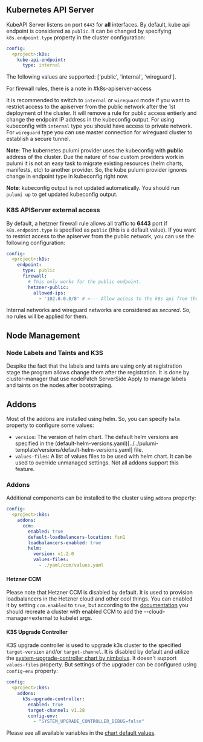 ## Kubernetes API Server
KubeAPI Server listens on port `6443` for **all** interfaces. By default, kube api endpoint is considered as `public`. It can be changed by specifying `k8s.endpoint.type` property in the cluster configuration:
```yaml
config:
  <project>:k8s:
    kube-api-endpoint:
      type: internal
```
The following values are supported: ['public', 'internal', 'wireguard'].

For firewall rules, there is a note in #k8s-apiserver-access

It is recommended to switch to `internal` or `wireguard` mode if you want to restrict access to the apiserver from the public network after the 1st deployment of the cluster. It will remove a rule for public access entierly and change the endpoint IP address in the kubeconfig output.
For using kubeconfig with `internal` type you should have access to private network.
For `wireguard` type you can use master connection for wireguard cluster to establish a secure tunnel.

**Note**: The kubernetes pulumi provider uses the kubeconfig with **public** address of the cluster. Due the nature of how custom providers work in pulumi it is not an easy task to migrate existing resources (helm charts, manifests, etc) to another provider. So, the kube pulumi provider ignores change in endpoint type in kubeconfig right now.

**Note**: kubeconfig output is not updated automatically. You should run `pulumi up` to get updated kubeconfig output.


### K8S APIServer external access
By default, a hetzner firewall rule allows all traffic to **6443** port if `k8s.endpoint.type` is specified as `public` (this is a default value). If you want to restrict access to the apiserver from the public network, you can use the following configuration:
```yaml
config:
  <project>:k8s:
    endpoint:
      type: public
      firewall:
        # This only works for the public endpoint.
        hetzner-public:
          allowed-ips:
            - '102.0.0.0/8' # <--- Allow access to the k8s api from the this cidr!
```
Internal networks and wireguard networks are considered as *secured*. So, no rules will be applied for them.

## Node Management
### Node Labels and Taints and K3S
Despike the fact that the labels and taints are using only at registration stage the program allows change them after the registration. It is done by cluster-manager that use nodePatch ServerSide Apply to manage labels and taints on the nodes after bootstraping.

## Addons
Most of the addons are installed using helm. So, you can specify `helm` property to configure some values:

- `version`: The version of helm chart. The default helm versions are specified in the (default-helm-versions.yaml)[../../pulumi-template/versions/default-helm-versions.yaml] file.
- `values-files`: A list of values files to be used with helm chart. It can be used to override unmanaged settings. Not all addons support this feature.

### Addons
Additional components can be installed to the cluster using `addons` property:
```yaml
config:
  <project>:k8s:
    addons:
      ccm:
        enabled: true
        default-loadbalancers-location: fsn1
        loadbalancers-enabled: true
        helm:
          version: v1.2.0
          values-files:
            - ./yaml/ccm/values.yaml
```

#### Hetzner CCM
Please note that Hetzner CCM is disabled by default. It is used to provision loadbalancers in the Hetzner cloud and other cool things. You can enabled it by setting `ccm.enabled` to `true`, but according to the [documentation](https://github.com/hetznercloud/hcloud-cloud-controller-manager/issues/80) you should recreate a cluster with enabled CCM to add the --cloud-manager=external to kubelet args.

#### K3S Upgrade Controller
K3S upgrade controller is used to upgrade k3s cluster to the specified `target-version` and/or `target-channel`. It is disabled by default and utilize the [system-upgrade-controller chart by nimbolus](https://github.com/nimbolus/helm-charts/blob/main/charts/system-upgrade-controller). It doesn't support `values-files` property. But settings of the upgrader can be configured using `config-env` property:
```yaml
config:
  <project>:k8s:
    addons:
      k3s-upgrade-controller:
        enabled: true
        target-channel: v1.28
        config-env:
          - "SYSTEM_UPGRADE_CONTROLLER_DEBUG=false"
```
Please see all available variables in the [chart default values](https://github.com/nimbolus/helm-charts/blob/main/charts/system-upgrade-controller/values.yaml).
